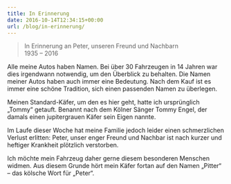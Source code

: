 ```yaml
---
title: In Erinnerung
date: 2016-10-14T12:34:15+00:00
url: /blog/in-erinnerung/
---
```


> In Erinnerung an Peter, unseren Freund und Nachbarn  
> 1935 – 2016

Alle meine Autos haben Namen. Bei über 30 Fahrzeugen in 14 Jahren war dies irgendwann notwendig, um den Überblick zu behalten. Die Namen meiner Autos haben auch immer eine Bedeutung. Nach dem Kauf ist es immer eine schöne Tradition, sich einen passenden Namen zu überlegen.

Meinen Standard-Käfer, um den es hier geht, hatte ich ursprünglich „Tommy“ getauft. Benannt nach dem Kölner Sänger Tommy Engel, der damals einen jupitergrauen Käfer sein Eigen nannte.

Im Laufe dieser Woche hat meine Familie jedoch leider einen schmerzlichen Verlust erlitten: Peter, unser enger Freund und Nachbar ist nach kurzer und heftiger Krankheit plötzlich verstorben.

Ich möchte mein Fahrzeug daher gerne diesem besonderen Menschen widmen. Aus diesem Grunde hört mein Käfer fortan auf den Namen „Pitter“ – das kölsche Wort für „Peter“.
<!--more-->
